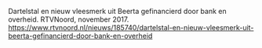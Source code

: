 Dartelstal en nieuw vleesmerk uit Beerta gefinancierd door bank en overheid. RTVNoord, november 2017. https://www.rtvnoord.nl/nieuws/185740/dartelstal-en-nieuw-vleesmerk-uit-beerta-gefinancierd-door-bank-en-overheid
